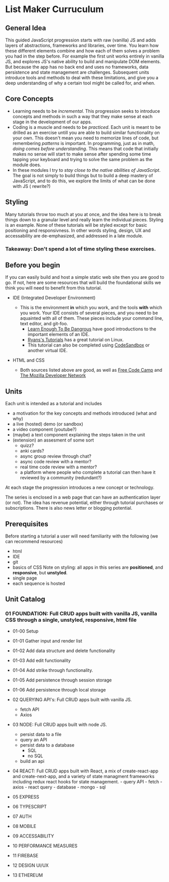 # List Maker Curruculum

## General Idea

This guided JavaScript progression starts with raw (vanilla) JS and adds layers of abstractions, frameworks and libraries, over time. You learn how these different elements combine and how each of them solves a problem you had in the step before.
For example the first unit works entirely in vanilla JS, and explores JS's native ability to build and manipulate DOM elements. But because the app has no back end and uses no frameworks, data persistence and state management are challenges. Subsequent units introduce tools and methods to deal with these limitations, and give you a deep understanding of why a certain tool might be called for, and when.

## Core Concepts

- Learning needs to be _incremental_. This progression seeks to introduce concepts and methods in such a way that they make sense at each stage in the development of our apps.
- Coding is a muscle and needs to be _practiced_. Each unit is meant to be drilled as an exercise untill you are able to build similar functionality on your own. This doesn't mean you need to memorize lines of code, but remembering _patterns_ is important. In programming, just as in math, _doing comes before understanding_. This means that code that initially makes no sense will start to make sense after spending some time tapping your keyboard and trying to solve the same problem as the module does.
- In these modules I try to _stay close to the native abilities of JavaScript_. The goal is not simply to build things but to build a deep mastery of JavaScript, and to do this, we explore the limits of what can be done with JS ( rewrite?)

## Styling

Many tutorials throw too much at you at once, and the idea here is to break things down to a granular level and really learn the individual pieces. Styling is an example. None of these tutorials will be styled except for basic positioning and responsivness. In other words styling, design, UX and accessability are de-emphasized, and addressed in a late module.

### Takeaway: Don't spend a lot of time styling these exercises.

## Before you begin

If you can easily build and host a simple static web site then you are good to go. If not, here are some resources that will build the foundational skills we think you will need to benefit from this tutorial.

- IDE (Integrated Developer Environment)

  - This is the environment **in** which you work, and the tools **with** which you work. Your IDE consists of several pieces, and you need to be aquainted with all of them. These pieces include your command line, text editor, and git-foo.
    - [Learn Enough To Be Dangrous](https://www.learnenough.com/courses) have good introductions to the important elements of an IDE.
    - [Ryans's Tutorials](https://ryanstutorials.net/) has a great tutorial on Linux.
    - This tutorial can also be completed using [CodeSandbox](https://codesandbox.io/) or another virtual IDE.

- HTML and CSS
  - Both sources listed above are good, as well as [Free Code Camp](https://www.freecodecamp.org/) and [The Mozilla Developer Network](https://developer.mozilla.org/en-US/docs/Web/Tutorials)

## Units

Each unit is intended as a tutorial and includes

- a motivation for the key concepts and methods introduced (what and why)
- a live (hosted) demo (or sandbox)
- a video component (youtube?)
- (maybe) a text component explaining the steps taken in the unit
- (extension) an assesment of some sort
  - quizz?
  - anki cards?
  - async group review through chat?
  - async code review with a mentor?
  - real time code review with a mentor?
  - a platform where people who complete a tutorial can then have it reviewed by a community (redundant?)

At each stage the progression introduces a new concept or technology.

The series is enclosed in a web page that can have an authentication layer (or not). The idea has revenue potential, either through tutorial purchases or subscriptions.
There is also news letter or blogging potential.

## Prerequisites

Before starting a tutorial a user will need familiarity with the following (we can recommend resources)

- html
- IDE
- git
- basics of CSS
  Note on styling: all apps in this series are **positioned**, and **responsive**, but **unstyled**.
- single page
- each sequence is hosted

## Unit Catalog

### 01 FOUNDATION: Full CRUD apps built with vanilla JS, vanilla CSS through a single, unstyled, responsive, html file

- 01-00 Setup
- 01-01 Gather input and render list
- 01-02 Add data structure and delete functionality
- 01-03 Add edit functionality
- 01-04 Add strike through functionality.
- 01-05 Add persistence through session storage
- 01-06 Add persistence through local storage

- 02 QUERYING API's: Full CRUD apps built with vanilla JS.

  - fetch API
  - Axios

- 03 NODE: Full CRUD apps built with node JS.

  - persist data to a file
  - query an API
  - persist data to a database
    - SQL
    - no SQL
  - build an api

- 04 REACT: Full CRUD apps built with React, a mix of create-react-app and create-next-app, and a variety of state managment
  frameworks including redux react hooks for state management. - query API - fetch - axios - react query - database - mongo - sql

- 05 EXPRESS
- 06 TYPESCRIPT
- 07 AUTH
- 08 MOBILE
- 09 ACCESSABILITY
- 10 PERFORMANCE MEASURES
- 11 FIREBASE
- 12 DESIGN UI/UX
- 13 ETHEREUM
